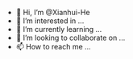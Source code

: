 - 👋 Hi, I’m @Xianhui-He
- 👀 I’m interested in ...
- 🌱 I’m currently learning ...
- 💞️ I’m looking to collaborate on ...
- 📫 How to reach me ...

<!---
Xianhui-He/Xianhui-He is a ✨ special ✨ repository because its `README.md` (this file) appears on your GitHub profile.
You can click the Preview link to take a look at your changes.
--->
